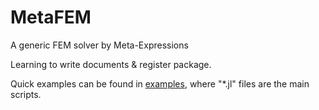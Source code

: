 # MetaFEM
A generic FEM solver by Meta-Expressions

Learning to write documents & register package.

Quick examples can be found in [examples](https://github.com/jxx2/MetaFEM/tree/main/examples), where "*.jl" files are the main scripts. 

